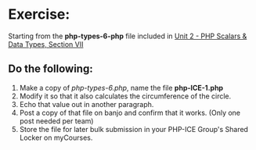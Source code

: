 # Exercise: 

Starting from the **php-types-6-php** file included in [Unit 2 - PHP Scalars & Data Types, Section VII](php-2.md#section7)

## Do the following:
1. Make a copy of *php-types-6.php*, name the file **php-ICE-1.php**
2. Modify it so that it also calculates the circumference of the circle.
3. Echo that value out in another paragraph.
4. Post a copy of that file on banjo and confirm that it works.  (Only one post needed per team)
5. Store the file for later bulk submission in your PHP-ICE Group's Shared Locker on myCourses.
